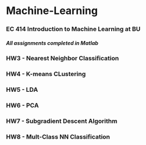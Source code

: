# Machine-Learning

### EC 414 Introduction to Machine Learning at BU
#####  All assignments completed in Matlab

### HW3 - Nearest Neighbor Classification

### HW4 - K-means CLustering

### HW5 - LDA

### HW6 - PCA

### HW7 - Subgradient Descent Algorithm

### HW8 - Mult-Class NN Classification

